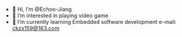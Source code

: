 - 👋 Hi, I’m @Echoo-Jiang
- 👀 I’m interested in playing video game 
- 🌱 I’m currently learning Embedded software development
  e-mail: ckzx159@163.com

<!---
Echoo-Jiang/Echoo-Jiang is a ✨ special ✨ repository because its `README.md` (this file) appears on your GitHub profile.
You can click the Preview link to take a look at your changes.
--->
